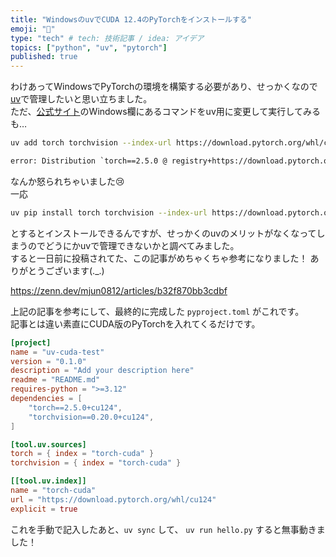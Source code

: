 ```yaml
---
title: "WindowsのuvでCUDA 12.4のPyTorchをインストールする"
emoji: "🐉"
type: "tech" # tech: 技術記事 / idea: アイデア
topics: ["python", "uv", "pytorch"]
published: true
---
```


わけあってWindowsでPyTorchの環境を構築する必要があり、せっかくなので[uv](https://github.com/astral-sh/uv)で管理したいと思い立ちました。  
ただ、[公式サイト](https://pytorch.org/get-started/locally)のWindows欄にあるコマンドをuv用に変更して実行してみるも…

```sh
uv add torch torchvision --index-url https://download.pytorch.org/whl/cu124
```

```txt
error: Distribution `torch==2.5.0 @ registry+https://download.pytorch.org/whl/cu124` can't be installed because it doesn't have a source distribution or wheel for the current platform
```

なんか怒られちゃいました😢  
一応

```sh
uv pip install torch torchvision --index-url https://download.pytorch.org/whl/cu124
```

とするとインストールできるんですが、せっかくのuvのメリットがなくなってしまうのでどうにかuvで管理できないかと調べてみました。  
すると一日前に投稿されてた、この記事がめちゃくちゃ参考になりました！
ありがとうございます(._.)

https://zenn.dev/mjun0812/articles/b32f870bb3cdbf

上記の記事を参考にして、最終的に完成した `pyproject.toml` がこれです。  
記事とは違い素直にCUDA版のPyTorchを入れてくるだけです。  

```toml
[project]
name = "uv-cuda-test"
version = "0.1.0"
description = "Add your description here"
readme = "README.md"
requires-python = ">=3.12"
dependencies = [
    "torch==2.5.0+cu124",
    "torchvision==0.20.0+cu124",
]

[tool.uv.sources]
torch = { index = "torch-cuda" }
torchvision = { index = "torch-cuda" }

[[tool.uv.index]]
name = "torch-cuda"
url = "https://download.pytorch.org/whl/cu124"
explicit = true
```

これを手動で記入したあと、`uv sync` して、 `uv run hello.py` すると無事動きました！  
